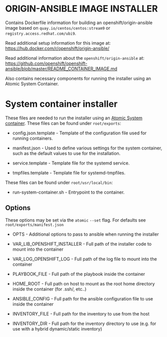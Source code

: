 ORIGIN-ANSIBLE IMAGE INSTALLER
===============================

Contains Dockerfile information for building an openshift/origin-ansible image
based on `quay.io/centos/centos:stream9` or `registry.access.redhat.com/ubi9`.

Read additional setup information for this image at: https://hub.docker.com/r/openshift/origin-ansible/

Read additional information about the `openshift/origin-ansible` at: https://github.com/openshift/openshift-ansible/blob/master/README_CONTAINER_IMAGE.md

Also contains necessary components for running the installer using an Atomic System Container.


System container installer
==========================

These files are needed to run the installer using an [Atomic System container](http://www.projectatomic.io/blog/2016/09/intro-to-system-containers/).
These files can be found under `root/exports`:

* config.json.template - Template of the configuration file used for running containers.

* manifest.json - Used to define various settings for the system container, such as the default values to use for the installation.

* service.template - Template file for the systemd service.

* tmpfiles.template - Template file for systemd-tmpfiles.

These files can be found under `root/usr/local/bin`:

* run-system-container.sh - Entrypoint to the container.

## Options

These options may be set via the ``atomic`` ``--set`` flag. For defaults see ``root/exports/manifest.json``

* OPTS - Additional options to pass to ansible when running the installer

* VAR_LIB_OPENSHIFT_INSTALLER - Full path of the installer code to mount into the container

* VAR_LOG_OPENSHIFT_LOG - Full path of the log file to mount into the container

* PLAYBOOK_FILE - Full path of the playbook inside the container

* HOME_ROOT - Full path on host to mount as the root home directory inside the container (for .ssh/, etc..)

* ANSIBLE_CONFIG - Full path for the ansible configuration file to use inside the container

* INVENTORY_FILE - Full path for the inventory to use from the host

* INVENTORY_DIR - Full path for the inventory directory to use (e.g. for use with a hybrid dynamic/static inventory)
